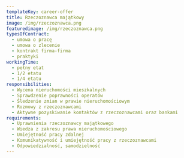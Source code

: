```yaml
---
templateKey: career-offer
title: Rzeczoznawca majątkowy
image: /img/rzeczoznawca.png
featuredimage: /img/rzeczoznawca.png
typesOfContract:
  - umowa o pracę
  - umowa o zlecenie
  - kontrakt firma-firma
  - praktyki
workingTime:
  - pełny etat
  - 1/2 etatu
  - 1/4 etatu
responsibilities:
  - Wycena nieruchomości mieszkalnych
  - Sprawdzenie poprawności operatów
  - Śledzenie zmian w prawie nieruchomościowym
  - Rozmowy z rzeczoznawcami
  - Aktywne pozyskiwanie kontaktów z rzeczoznawcami oraz bankami
requirements:
  - Uprawnienia rzeczoznawcy majątkowego
  - Wiedza z zakresu prawa nieruchomościowego
  - Umiejętność pracy zdalnej
  - Komunikatywność i umiejętność pracy z rzeczoznawcami
  - Odpowiedzialność, samodzielność
---
```

